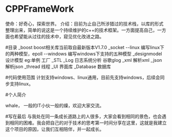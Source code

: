 # CPPFrameWork
使命：好奇心，探索世界。
介绍：目前为止自己所涉猎过的技术栈，以库的形式整理出来，简单的说这是一个持续维护的c++的技术框架。一方面提高自己，一方面也希望能从过往的技术中，窥见优化改进之路。

#目录
_boost boost相关库当前取自最新版本V1.7.0
_socket 
 --linux 编写linux下的两种模型，epoll
 --windows 编写windows下支持的五种模型 
_designmodel 设计模型 eg:单例 工厂 
_STL 
_Log  日志系统分析   谷歌glog
_xml 解析xml
_json 解析json
_thread 线程 
_UI 界面库
_Database 数据库

#代码使用范围
计划支持windows、linux通用，目前先支持windows，后续会同步支持linux。

#个人简介

whale， 一般的IT小伙一般的燥，欢迎大家交流。

#写在最后
与我处在同一条成长道路上的人很多，大家会看到相同的景色，也会遇到相同的困难。我会把自己的对于技术的思考第一时间分享在这里，这就是我建立这个项目的原因，让我们互相陪伴，并一起成长。






